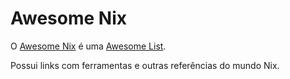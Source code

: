 # Awesome Nix

O [Awesome Nix](https://github.com/nix-community/awesome-nix) é uma [Awesome List](https://github.com/sindresorhus/awesome).

Possui links com ferramentas e outras referências do mundo Nix.
